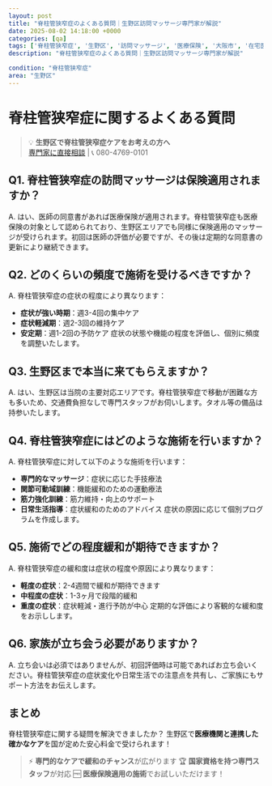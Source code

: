 ```yaml
---
layout: post
title: "脊柱管狭窄症のよくある質問｜生野区訪問マッサージ専門家が解説"
date: 2025-08-02 14:18:00 +0000
categories: [qa]
tags: ['脊柱管狭窄症', '生野区', '訪問マッサージ', '医療保険', '大阪市', '在宅医療']
description: "脊柱管狭窄症のよくある質問｜生野区訪問マッサージ専門家が解説"

condition: "脊柱管狭窄症"
area: "生野区"
---
```



# 脊柱管狭窄症に関するよくある質問

> 💡 **生野区で脊柱管狭窄症ケアをお考えの方へ**  
> [専門家に直接相談](https://peraichi.com/landing_pages/view/himawari-massage/) | 📞 080-4769-0101

## Q1. 脊柱管狭窄症の訪問マッサージは保険適用されますか？
A. はい、医師の同意書があれば医療保険が適用されます。脊柱管狭窄症も医療保険の対象として認められており、生野区エリアでも同様に保険適用のマッサージが受けられます。初回は医師の評価が必要ですが、その後は定期的な同意書の更新により継続できます。

## Q2. どのくらいの頻度で施術を受けるべきですか？
A. 脊柱管狭窄症の症状の程度により異なります：
- **症状が強い時期**：週3-4回の集中ケア
- **症状軽減期**：週2-3回の維持ケア
- **安定期**：週1-2回の予防ケア
症状の状態や機能の程度を評価し、個別に頻度を調整いたします。

## Q3. 生野区まで本当に来てもらえますか？
A. はい、生野区は当院の主要対応エリアです。脊柱管狭窄症で移動が困難な方も多いため、交通費負担なしで専門スタッフがお伺いします。タオル等の備品は持参いたします。

## Q4. 脊柱管狭窄症にはどのような施術を行いますか？
A. 脊柱管狭窄症に対して以下のような施術を行います：
- **専門的なマッサージ**：症状に応じた手技療法
- **関節可動域訓練**：機能緩和のための運動療法
- **筋力強化訓練**：筋力維持・向上のサポート
- **日常生活指導**：症状緩和のためのアドバイス
症状の原因に応じて個別プログラムを作成します。

## Q5. 施術でどの程度緩和が期待できますか？
A. 脊柱管狭窄症の緩和度は症状の程度や原因により異なります：
- **軽度の症状**：2-4週間で緩和が期待できます
- **中程度の症状**：1-3ヶ月で段階的緩和
- **重度の症状**：症状軽減・進行予防が中心
定期的な評価により客観的な緩和度をお示しします。

## Q6. 家族が立ち会う必要がありますか？
A. 立ち会いは必須ではありませんが、初回評価時は可能であればお立ち会いください。脊柱管狭窄症の症状変化や日常生活での注意点を共有し、ご家族にもサポート方法をお伝えします。

## まとめ
脊柱管狭窄症に関する疑問を解決できましたか？
生野区で**医療機関と連携した確かなケア**を国が定めた安心料金で受けられます！

> ⚡ **専門的なケアで緩和のチャンス**が広がります
> 🏆 **国家資格を持つ専門スタッフ**が対応
> 🆓 **医療保険適用の施術**でお試しいただけます！
